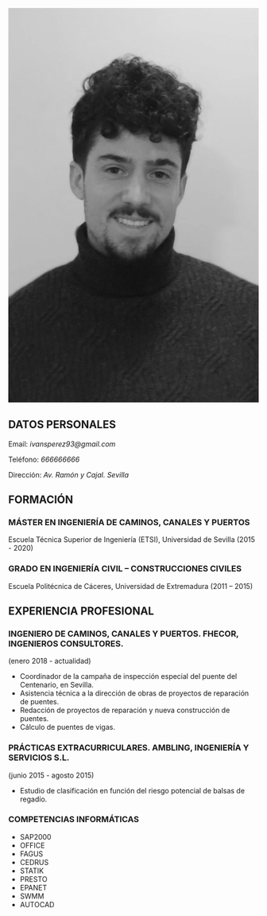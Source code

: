 ![Esta es mi imagen de CV](./img/imagen.png)

## **DATOS PERSONALES**

Email: _ivansperez93@gmail.com_

Teléfono: _666666666_

Dirección: _Av. Ramón y Cajal. Sevilla_

## **FORMACIÓN**

### MÁSTER EN INGENIERÍA DE CAMINOS, CANALES Y PUERTOS

Escuela Técnica Superior de Ingeniería (ETSI), Universidad de Sevilla
(2015 - 2020)

### GRADO EN INGENIERÍA CIVIL – CONSTRUCCIONES CIVILES

Escuela Politécnica de Cáceres, Universidad de Extremadura
(2011 – 2015)

## **EXPERIENCIA PROFESIONAL**

### INGENIERO DE CAMINOS, CANALES Y PUERTOS. FHECOR, INGENIEROS CONSULTORES.

(enero 2018 - actualidad)

- Coordinador de la campaña de inspección especial del puente del Centenario, en Sevilla.
- Asistencia técnica a la dirección de obras de proyectos de reparación de puentes.
- Redacción de proyectos de reparación y nueva construcción de puentes.
- Cálculo de puentes de vigas.

### PRÁCTICAS EXTRACURRICULARES. AMBLING, INGENIERÍA Y SERVICIOS S.L.

(junio 2015 - agosto 2015)

- Estudio de clasificación en función del riesgo potencial de balsas de regadío.

### **COMPETENCIAS INFORMÁTICAS**

- SAP2000
- OFFICE
- FAGUS
- CEDRUS
- STATIK
- PRESTO
- EPANET
- SWMM
- AUTOCAD
